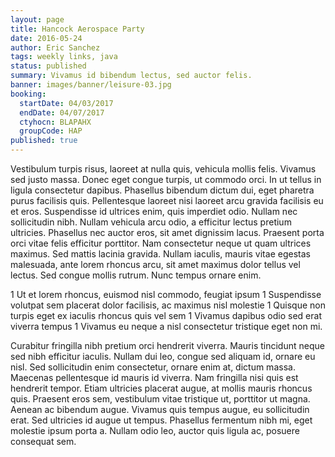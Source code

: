 ```yaml
---
layout: page
title: Hancock Aerospace Party
date: 2016-05-24
author: Eric Sanchez
tags: weekly links, java
status: published
summary: Vivamus id bibendum lectus, sed auctor felis.
banner: images/banner/leisure-03.jpg
booking:
  startDate: 04/03/2017
  endDate: 04/07/2017
  ctyhocn: BLAPAHX
  groupCode: HAP
published: true
---
```

Vestibulum turpis risus, laoreet at nulla quis, vehicula mollis felis. Vivamus sed justo massa. Donec eget congue turpis, ut commodo orci. In ut tellus in ligula consectetur dapibus. Phasellus bibendum dictum dui, eget pharetra purus facilisis quis. Pellentesque laoreet nisi laoreet arcu gravida facilisis eu et eros. Suspendisse id ultrices enim, quis imperdiet odio. Nullam nec sollicitudin nibh. Nullam vehicula arcu odio, a efficitur lectus pretium ultricies. Phasellus nec auctor eros, sit amet dignissim lacus. Praesent porta orci vitae felis efficitur porttitor. Nam consectetur neque ut quam ultrices maximus. Sed mattis lacinia gravida. Nullam iaculis, mauris vitae egestas malesuada, ante lorem rhoncus arcu, sit amet maximus dolor tellus vel lectus. Sed congue mollis rutrum. Nunc tempus ornare enim.

1 Ut et lorem rhoncus, euismod nisl commodo, feugiat ipsum
1 Suspendisse volutpat sem placerat dolor facilisis, ac maximus nisl molestie
1 Quisque non turpis eget ex iaculis rhoncus quis vel sem
1 Vivamus dapibus odio sed erat viverra tempus
1 Vivamus eu neque a nisl consectetur tristique eget non mi.

Curabitur fringilla nibh pretium orci hendrerit viverra. Mauris tincidunt neque sed nibh efficitur iaculis. Nullam dui leo, congue sed aliquam id, ornare eu nisl. Sed sollicitudin enim consectetur, ornare enim at, dictum massa. Maecenas pellentesque id mauris id viverra. Nam fringilla nisi quis est hendrerit tempor. Etiam ultricies placerat augue, at mollis mauris rhoncus quis. Praesent eros sem, vestibulum vitae tristique ut, porttitor ut magna. Aenean ac bibendum augue. Vivamus quis tempus augue, eu sollicitudin erat. Sed ultricies id augue ut tempus. Phasellus fermentum nibh mi, eget molestie ipsum porta a. Nullam odio leo, auctor quis ligula ac, posuere consequat sem.
